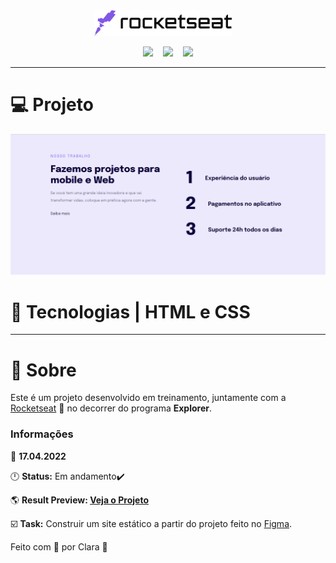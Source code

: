 <div align="center">
<img width="220px" src="https://raw.githubusercontent.com/Rocketseat/awesome/master/assets/logo_rocketseat.png" alt="">&nbsp;&nbsp;&nbsp;
<img width="150px" src="https://www.rocketseat.com.br/_next/image?url=%2Fassets%2Flogos%2Fexplorer.svg&w=256&q=75"  alt="">
<br>
<p align="center">
<img src="https://img.shields.io/github/last-commit/Clara-Pacheco/-Explorer--Rocketseat--Projeto04?style=for-the-badge"/>&nbsp;&nbsp;&nbsp;
<img src="https://img.shields.io/github/repo-size/Clara-Pacheco/-Explorer--Rocketseat--Projeto04?style=for-the-badge"/>&nbsp;&nbsp;&nbsp;
<img src="https://img.shields.io/github/languages/count/Clara-Pacheco/-Explorer--Rocketseat--Projeto04?style=for-the-badge"/>
</p>
</div>

---

# 💻 Projeto 

![Screenshot of the final project](https://github.com/Clara-Pacheco/-Explorer--Rocketseat--Projeto04/blob/main/assets/image-project.png)

# 🧪 Tecnologias | HTML e CSS
---

# 📕 Sobre
<p>Este é um projeto desenvolvido em treinamento, juntamente com a 
<a  href="https://www.rocketseat.com.br">Rocketseat</a> 🚀
no decorrer do programa <b>Explorer</b>.

### Informações  

📅 **17.04.2022**

🕛 **Status:** Em andamento✔️

🌎 **Result Preview: [Veja o Projeto]()**

☑️ **Task:** Construir um site estático a partir do projeto feito no [Figma](https://www.figma.com/?msclkid=693c810ebe8911eca011029d246e9391).

Feito com 💜 por Clara 🚀
</p>